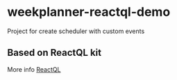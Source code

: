 # weekplanner-reactql-demo
Project for create scheduler with custom events

## Based on ReactQL kit

More info [ReactQL](https://github.com/reactql/kit)

